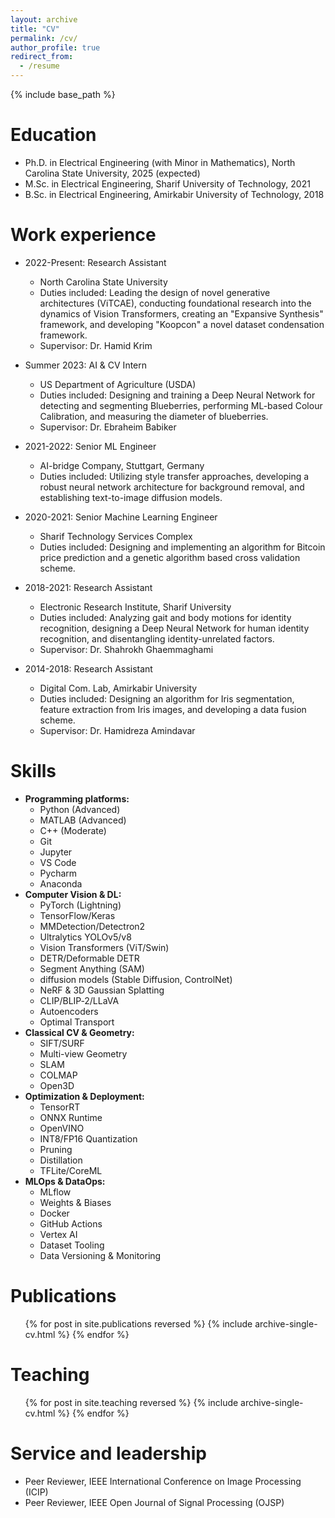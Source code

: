 ```yaml
---
layout: archive
title: "CV"
permalink: /cv/
author_profile: true
redirect_from:
  - /resume
---
```


{% include base_path %}

Education
======
* Ph.D. in Electrical Engineering (with Minor in Mathematics), North Carolina State University, 2025 (expected)
* M.Sc. in Electrical Engineering, Sharif University of Technology, 2021
* B.Sc. in Electrical Engineering, Amirkabir University of Technology, 2018

Work experience
======
* 2022-Present: Research Assistant
  * North Carolina State University
  * Duties included: Leading the design of novel generative architectures (ViTCAE), conducting foundational research into the dynamics of Vision Transformers, creating an "Expansive Synthesis" framework, and developing "Koopcon" a novel dataset condensation framework.
  * Supervisor: Dr. Hamid Krim

* Summer 2023: AI & CV Intern
  * US Department of Agriculture (USDA)
  * Duties included: Designing and training a Deep Neural Network for detecting and segmenting Blueberries, performing ML-based Colour Calibration, and measuring the diameter of blueberries.
  * Supervisor: Dr. Ebraheim Babiker

* 2021-2022: Senior ML Engineer
  * AI-bridge Company, Stuttgart, Germany
  * Duties included: Utilizing style transfer approaches, developing a robust neural network architecture for background removal, and establishing text-to-image diffusion models.

* 2020-2021: Senior Machine Learning Engineer
  * Sharif Technology Services Complex
  * Duties included: Designing and implementing an algorithm for Bitcoin price prediction and a genetic algorithm based cross validation scheme.

* 2018-2021: Research Assistant
  * Electronic Research Institute, Sharif University
  * Duties included: Analyzing gait and body motions for identity recognition, designing a Deep Neural Network for human identity recognition, and disentangling identity-unrelated factors.
  * Supervisor: Dr. Shahrokh Ghaemmaghami

* 2014-2018: Research Assistant
  * Digital Com. Lab, Amirkabir University
  * Duties included: Designing an algorithm for Iris segmentation, feature extraction from Iris images, and developing a data fusion scheme.
  * Supervisor: Dr. Hamidreza Amindavar

Skills
======
* **Programming platforms:**
  * Python (Advanced)
  * MATLAB (Advanced)
  * C++ (Moderate)
  * Git
  * Jupyter
  * VS Code
  * Pycharm
  * Anaconda
* **Computer Vision & DL:**
  * PyTorch (Lightning)
  * TensorFlow/Keras
  * MMDetection/Detectron2
  * Ultralytics YOLOv5/v8
  * Vision Transformers (ViT/Swin)
  * DETR/Deformable DETR
  * Segment Anything (SAM)
  * diffusion models (Stable Diffusion, ControlNet)
  * NeRF & 3D Gaussian Splatting
  * CLIP/BLIP‑2/LLaVA
  * Autoencoders
  * Optimal Transport
* **Classical CV & Geometry:**
  * SIFT/SURF
  * Multi-view Geometry
  * SLAM
  * COLMAP
  * Open3D
* **Optimization & Deployment:**
  * TensorRT
  * ONNX Runtime
  * OpenVINO
  * INT8/FP16 Quantization
  * Pruning
  * Distillation
  * TFLite/CoreML
* **MLOps & DataOps:**
  * MLflow
  * Weights & Biases
  * Docker
  * GitHub Actions
  * Vertex AI
  * Dataset Tooling
  * Data Versioning & Monitoring

Publications
======
  <ul>{% for post in site.publications reversed %}
    {% include archive-single-cv.html %}
  {% endfor %}</ul>

Teaching
======
  <ul>{% for post in site.teaching reversed %}
    {% include archive-single-cv.html %}
  {% endfor %}</ul>

Service and leadership
======
* Peer Reviewer, IEEE International Conference on Image Processing (ICIP)
* Peer Reviewer, IEEE Open Journal of Signal Processing (OJSP)

